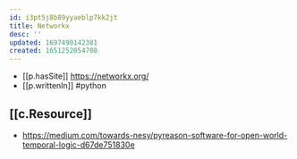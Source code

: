 ```yaml
---
id: i3pt5j8b89yyaeblp7kk2jt
title: Networkx
desc: ''
updated: 1697490142301
created: 1651252054708
---
```



- [[p.hasSite]] https://networkx.org/
- [[p.writtenIn]] #python

## [[c.Resource]]

- https://medium.com/towards-nesy/pyreason-software-for-open-world-temporal-logic-d67de751830e